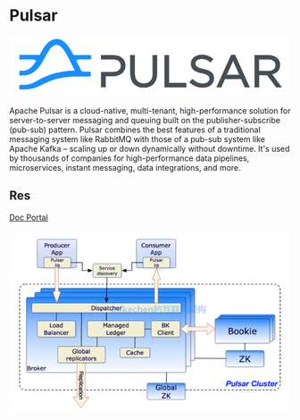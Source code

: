 # Pulsar

![史上最强消息队列MQ万字图文总结！-mikechen的互联网架构](../../../../../Assets/Pics/5285.png)

Apache Pulsar is a cloud-native, multi-tenant, high-performance solution for server-to-server messaging and queuing built on the publisher-subscribe (pub-sub) pattern. Pulsar combines the best features of a traditional messaging system like RabbitMQ with those of a pub-sub system like Apache Kafka – scaling up or down dynamically without downtime. It's used by thousands of companies for high-performance data pipelines, microservices, instant messaging, data integrations, and more.



## Res

[Doc Portal](https://pulsar.apache.org/docs/2.10.x/)



![史上最强消息队列MQ万字图文总结！-mikechen的互联网架构](../../../../../Assets/Pics/5298.png)


